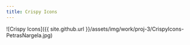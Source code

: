 ```yaml
---
title: Crispy Icons
---
```


![Crispy Icons]({{ site.github.url }}/assets/img/work/proj-3/CrispyIcons-PetrasNargela.jpg)